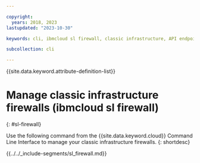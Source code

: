 ```yaml
---

copyright:
  years: 2018, 2023
lastupdated: "2023-10-30"

keywords: cli, ibmcloud sl firewall, classic infrastructure, API endpoints

subcollection: cli

---
```


{{site.data.keyword.attribute-definition-list}}

# Manage classic infrastructure firewalls (ibmcloud sl firewall)
{: #sl-firewall}

Use the following command from the {{site.data.keyword.cloud}} Command Line Interface to manage your classic infrastructure firewalls.
{: shortdesc}

{{../../_include-segments/sl_firewall.md}}
